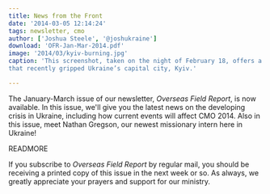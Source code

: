 ```yaml
---
title: News from the Front
date: '2014-03-05 12:14:24'
tags: newsletter, cmo
author: ['Joshua Steele', '@joshukraine']
download: 'OFR-Jan-Mar-2014.pdf'
image: '2014/03/kyiv-burning.jpg'
caption: 'This screenshot, taken on the night of February 18, offers a glimpse of the violence and turmoil
that recently gripped Ukraine’s capital city, Kyiv.'

---
```


The January-March issue of our newsletter, *Overseas Field Report*, is now available. In this issue, we'll give you the latest news on the developing crisis in Ukraine, including how current events will affect CMO 2014. Also in this issue, meet Nathan Gregson, our newest missionary intern here in Ukraine!

READMORE

If you subscribe to *Overseas Field Report* by regular mail, you should be receiving a printed copy of this issue in the next week or so. As always, we greatly appreciate your prayers and support for our ministry.
